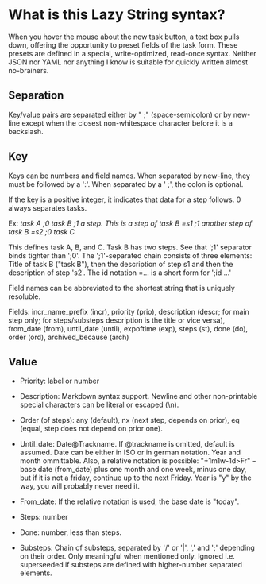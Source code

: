 What is this Lazy String syntax?
================================

When you hover the mouse about the new task button, a text box pulls down, offering the opportunity to preset fields of the task form. These presets are defined in a special, write-optimized, read-once syntax. Neither JSON nor YAML nor anything I know is suitable for quickly written almost no-brainers.

Separation
----------

Key/value pairs are separated either by " ;" (space-semicolon) or by new-line except when the closest non-whitespace character before it is a backslash.

Key
---

Keys can be numbers and field names. When separated by new-line, they must be followed by a ':'. When separated by a ' ;', the colon is optional.

If the key is a positive integer, it indicates that data for a step follows. 0 always separates tasks.

Ex: *task A ;0 task B ;1 a step. This is a step of task B =s1 ;1 another step of task B =s2 ;0 task C*

This defines task A, B, and C. Task B has two steps. See that ';1' separator binds tighter than ';0'.
The ';1'-separated chain consists of three elements: Title of task B ("task B"), then the description of step s1 and then the description of step 's2'. The id notation =... is a short form for ';id ...'

Field names can be abbreviated to the shortest string that is uniquely resoluble.

Fields: incr_name_prefix (incr), priority (prio), description (descr; for main step only; for steps/substeps description is the title or vice versa), from_date (from), until_date (until), expoftime (exp), steps (st), done (do), order (ord), archived_because (arch)

Value
-----

 * Priority: label or number

 * Description: Markdown syntax support. Newline and other non-printable special characters can be literal or escaped (\n).

 * Order (of steps): any (default), nx (next step, depends on prior), eq (equal, step does not depend on prior one).

 * Until_date: Date@Trackname. If @trackname is omitted, default is assumed. Date can be either in ISO or in german notation. Year and month ommittable. Also, a relative notation is possible: "+1m1w-1d>Fr" – base date (from_date) plus one month and one week, minus one day, but if it is not a friday, continue up to the next Friday. Year is "y" by the way, you will probably never need it.

 * From_date: If the relative notation is used, the base date is "today".

 * Steps: number

 * Done: number, less than steps.

 * Substeps: Chain of substeps, separated by '/' or '|', ',' and ';' depending on their order. Only meaningful when mentioned only. Ignored i.e. superseeded if substeps are defined with higher-number separated elements.




